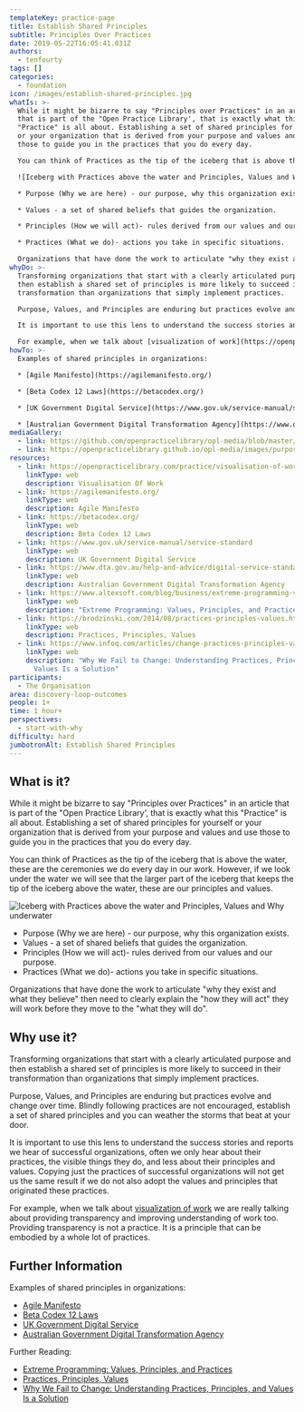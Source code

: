 ```yaml
---
templateKey: practice-page
title: Establish Shared Principles
subtitle: Principles Over Practices
date: 2019-05-22T16:05:41.031Z
authors:
  - tenfourty
tags: []
categories: 
  - foundation
icon: /images/establish-shared-principles.jpg
whatIs: >-
  While it might be bizarre to say "Principles over Practices" in an article
  that is part of the "Open Practice Library', that is exactly what this
  "Practice" is all about. Establishing a set of shared principles for yourself
  or your organization that is derived from your purpose and values and use
  those to guide you in the practices that you do every day.

  You can think of Practices as the tip of the iceberg that is above the water, these are the ceremonies we do every day in our work. However, if we look under the water we will see that the larger part of the iceberg that keeps the tip of the iceberg above the water, these are our principles and values.

  ![Iceberg with Practices above the water and Principles, Values and Why underwater](/images/purpose-values-principles-practices.svg "Why Values Principles Practices Iceberg")

  * Purpose (Why we are here) - our purpose, why this organization exists.

  * Values - a set of shared beliefs that guides the organization.

  * Principles (How we will act)- rules derived from our values and our purpose.

  * Practices (What we do)- actions you take in specific situations.

  Organizations that have done the work to articulate "why they exist and what they believe" then need to clearly explain the "how they will act" they will work before they move to the "what they will do".
whyDo: >-
  Transforming organizations that start with a clearly articulated purpose and
  then establish a shared set of principles is more likely to succeed in their
  transformation than organizations that simply implement practices.

  Purpose, Values, and Principles are enduring but practices evolve and change over time. Blindly following practices are not encouraged, establish a set of shared principles and you can weather the storms that beat at your door.

  It is important to use this lens to understand the success stories and reports we hear of successful organizations, often we only hear about their practices, the visible things they do, and less about their principles and values. Copying just the practices of successful organizations will not get us the same result if we do not also adopt the values and principles that originated these practices.

  For example, when we talk about [visualization of work](https://openpracticelibrary.com/practice/visualisation-of-work/) we are really talking about providing transparency and improving understanding of work too. Providing transparency is not a practice. It is a principle that can be embodied by a whole lot of practices.
howTo: >-
  Examples of shared principles in organizations:

  * [Agile Manifesto](https://agilemanifesto.org/)

  * [Beta Codex 12 Laws](https://betacodex.org/)

  * [UK Government Digital Service](https://www.gov.uk/service-manual/service-standard)

  * [Australian Government Digital Transformation Agency](https://www.dta.gov.au/help-and-advice/digital-service-standard/digital-service-standard-criteria)
mediaGallery:
  - link: https://github.com/openpracticelibrary/opl-media/blob/master/images/Establish%20Shared%20Principles.jpg?raw=true
  - link: https://openpracticelibrary.github.io/opl-media/images/purpose-values-principles-practices.svg
resources:
  - link: https://openpracticelibrary.com/practice/visualisation-of-work/
    linkType: web
    description: Visualisation Of Work
  - link: https://agilemanifesto.org/
    linkType: web
    description: Agile Manifesto
  - link: https://betacodex.org/
    linkType: web
    description: Beta Codex 12 Laws
  - link: https://www.gov.uk/service-manual/service-standard
    linkType: web
    description: UK Government Digital Service
  - link: https://www.dta.gov.au/help-and-advice/digital-service-standard/digital-service-standard-criteria
    linkType: web
    description: Australian Government Digital Transformation Agency
  - link: https://www.altexsoft.com/blog/business/extreme-programming-values-principles-and-practices/
    linkType: web
    description: "Extreme Programming: Values, Principles, and Practices"
  - link: https://brodzinski.com/2014/08/practices-principles-values.html
    linkType: web
    description: Practices, Principles, Values
  - link: https://www.infoq.com/articles/change-practices-principles-values/
    linkType: web
    description: "Why We Fail to Change: Understanding Practices, Principles, and
      Values Is a Solution"
participants:
  - The Organisation
area: discovery-loop-outcomes
people: 1+
time: 1 hour+
perspectives:
  - start-with-why
difficulty: hard
jumbotronAlt: Establish Shared Principles
---
```

## What is it?

While it might be bizarre to say "Principles over Practices" in an article that is part of the "Open Practice Library', that is exactly what this "Practice" is all about. Establishing a set of shared principles for yourself or your organization that is derived from your purpose and values and use those to guide you in the practices that you do every day.

You can think of Practices as the tip of the iceberg that is above the water, these are the ceremonies we do every day in our work. However, if we look under the water we will see that the larger part of the iceberg that keeps the tip of the iceberg above the water, these are our principles and values.

![Iceberg with Practices above the water and Principles, Values and Why underwater](/images/purpose-values-principles-practices.svg "Why Values Principles Practices Iceberg")

* Purpose (Why we are here) - our purpose, why this organization exists.
* Values - a set of shared beliefs that guides the organization.
* Principles (How we will act)- rules derived from our values and our purpose.
* Practices (What we do)- actions you take in specific situations.

Organizations that have done the work to articulate "why they exist and what they believe" then need to clearly explain the "how they will act" they will work before they move to the "what they will do".

## Why use it?

Transforming organizations that start with a clearly articulated purpose and then establish a shared set of principles is more likely to succeed in their transformation than organizations that simply implement practices.

Purpose, Values, and Principles are enduring but practices evolve and change over time. Blindly following practices are not encouraged, establish a set of shared principles and you can weather the storms that beat at your door.

It is important to use this lens to understand the success stories and reports we hear of successful organizations, often we only hear about their practices, the visible things they do, and less about their principles and values. Copying just the practices of successful organizations will not get us the same result if we do not also adopt the values and principles that originated these practices.

For example, when we talk about [visualization of work](https://openpracticelibrary.com/practice/visualisation-of-work/) we are really talking about providing transparency and improving understanding of work too. Providing transparency is not a practice. It is a principle that can be embodied by a whole lot of practices.

## Further Information

Examples of shared principles in organizations:

* [Agile Manifesto](https://agilemanifesto.org/)
* [Beta Codex 12 Laws](https://betacodex.org/)
* [UK Government Digital Service](https://www.gov.uk/service-manual/service-standard)
* [Australian Government Digital Transformation Agency](https://www.dta.gov.au/help-and-advice/digital-service-standard/digital-service-standard-criteria)

Further Reading:

* [Extreme Programming: Values, Principles, and Practices](https://www.altexsoft.com/blog/business/extreme-programming-values-principles-and-practices/)
* [Practices, Principles, Values](https://brodzinski.com/2014/08/practices-principles-values.html)
* [Why We Fail to Change: Understanding Practices, Principles, and Values Is a Solution](https://www.infoq.com/articles/change-practices-principles-values/)
